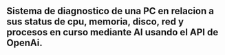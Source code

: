 Sistema de diagnostico de una PC en relacion a sus status de cpu, memoria, disco, red y procesos en curso mediante AI usando el API de OpenAi.
----------------------------------------------------------------------------------------------------------------------------------------------
